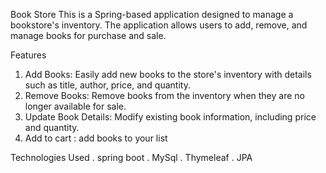 Book Store
 This is a Spring-based application designed to manage a bookstore's inventory. The application allows users to add, remove, and manage books for purchase and sale.

Features
1. Add Books: Easily add new books to the store's inventory with details such as title, author, price, and quantity.
2. Remove Books: Remove books from the inventory when they are no longer available for sale.
3. Update Book Details: Modify existing book information, including price and quantity.
4. Add to cart : add books to your list 


Technologies Used
. spring boot
. MySql
. Thymeleaf
. JPA
